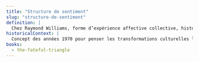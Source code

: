 ```yaml
---
title: "Structure de sentiment"
slug: "structure-de-sentiment"
definition: |
  Chez Raymond Williams, forme d’expérience affective collective, historiquement située. Pour Hall, la nation fonctionne comme une telle structure, productrice de récit et d’appartenance.
historicalContext: |
  Concept des années 1970 pour penser les transformations culturelles liées au capitalisme. Hall l’adapte pour penser les affects nationaux.
books:
  - the-fateful-triangle
---
```

